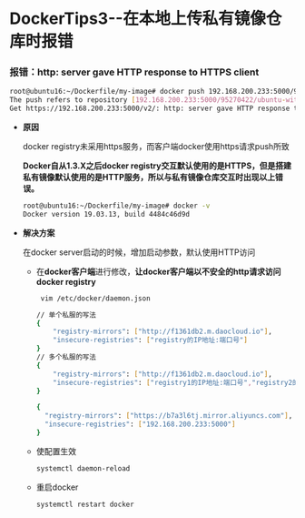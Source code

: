 # DockerTips3--在本地上传私有镜像仓库时报错

### 报错：http: server gave HTTP response to HTTPS client

```bash
root@ubuntu16:~/Dockerfile/my-image# docker push 192.168.200.233:5000/95270422/ubuntu-with-vim:v2 
The push refers to repository [192.168.200.233:5000/95270422/ubuntu-with-vim]
Get https://192.168.200.233:5000/v2/: http: server gave HTTP response to HTTPS client
```

+ **原因**

  docker registry未采用https服务，而客户端docker使用https请求push所致

  **Docker自从1.3.X之后docker registry交互默认使用的是HTTPS，但是搭建私有镜像默认使用的是HTTP服务，所以与私有镜像仓库交互时出现以上错误。**

  ```bash
  root@ubuntu16:~/Dockerfile/my-image# docker -v
  Docker version 19.03.13, build 4484c46d9d
  ```

+ **解决方案**

  在docker server启动的时候，增加启动参数，默认使用HTTP访问

  + 在**docker客户端**进行修改，**让docker客户端以不安全的http请求访问docker registry**

    ```bash
     vim /etc/docker/daemon.json
    ```

    ```bash
    // 单个私服的写法
    {
        "registry-mirrors": ["http://f1361db2.m.daocloud.io"],
        "insecure-registries": ["registry的IP地址:端口号"]
    }
    // 多个私服的写法
    {
        "registry-mirrors": ["http://f1361db2.m.daocloud.io"],
        "insecure-registries": ["registry1的IP地址:端口号","registry2的IP地址:端口号"]
    }
    ```

    ```bash
    {
      "registry-mirrors": ["https://b7a3l6tj.mirror.aliyuncs.com"],
      "insecure-registries": ["192.168.200.233:5000"]
    }
    ```

  + 使配置生效

    ```bash
    systemctl daemon-reload
    ```

  + 重启docker

    ```bash
    systemctl restart docker
    ```

  

  